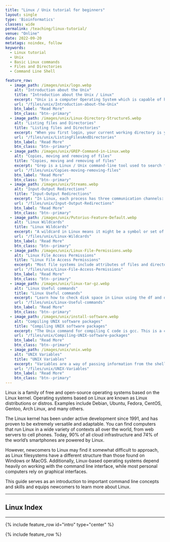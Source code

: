 ```yaml
---
title: "Linux / Unix tutorial for beginners"
layout: single
type: 'Bioinformatics'
classes: wide
permalink: /teaching/linux-tutorial/
venue: "Online"
date: 2022-09-20
metatags: noindex, follow
keywords: 
  - Linux tutorial
  - Unix
  - Basic Linux commands
  - Files and Directories
  - Command Line Shell

feature_row:
  - image_path: /images/unix/logo.webp
    alt: "Introduction about the Unix"
    title: "Introduction about the Unix / Linux"
    excerpt: "Unix is a computer Operating System which is capable of handling activities from multiple users at the same time. The development of Unix started around 1969 by Ken Thompson and Dennis Ritchie."
    url: "/files/unix/Introduction-about-the-Unix"
    btn_label: "Read More"
    btn_class: "btn--primary"
  - image_path: /images/unix/Linux-Directory-StructureS.webp
    alt: "Listing files and Directories"
    title: "Listing files and Directories"
    excerpt: "When you first login, your current working directory is your home directory. Your home directory has the same name as your user-name, for example, student-data, and it is where your personal files and subdirectories are saved."
    url: "/files/unix/ListingFilesAndDirectories"
    btn_label: "Read More"
    btn_class: "btn--primary"
  - image_path: /images/unix/GREP-Command-in-Linux.webp
    alt: "Copies, moving and removing of files"
    title: "Copies, moving and removing of files"
    excerpt: "Grep is a Linux / Unix command-line tool used to search for a string of characters in a specified file. The text search pattern is called a regular expression. When it finds a match, it prints the line with the result."
    url: "/files/unix/Copies-moving-removing-files"
    btn_label: "Read More"
    btn_class: "btn--primary"
  - image_path: /images/unix/Streams.webp
    alt: "Input-Output Redirections"
    title: "Input-Output Redirections"
    excerpt: "In Linux, each process has three communication channels: standard input, standard output, and standard error. These communication channels help users interact with the processes on a Linux system"
    url: "/files/unix/Input-Output-Redirections"
    btn_label: "Read More"
    btn_class: "btn--primary"
  - image_path: /images/unix/Putorius-Feature-Default.webp
    alt: "Linux Wildcards"
    title: "Linux Wildcards"
    excerpt: "A wildcard in Linux means it might be a symbol or set of symbols representing other characters. It is generally used in substituting any string or a character. Wildcards are mainly used to increase the efficiency and flexibility of searches in Linux."
    url: "/files/unix/Linux-Wildcards"
    btn_label: "Read More"
    btn_class: "btn--primary"
  - image_path: /images/unix/Linux-File-Permissions.webp
    alt: "Linux File Access Permissions"
    title: "Linux File Access Permissions"
    excerpt: "Most file systems include attributes of files and directories that control the ability of users to read, change, navigate, and execute the contents of the file system."
    url: "/files/unix/Linux-File-Access-Permissions"
    btn_label: "Read More"
    btn_class: "btn--primary"
  - image_path: /images/unix/linux-tar-gz.webp
    alt: "Linux Useful commands"
    title: "Linux Useful commands"
    excerpt: "Learn how to check disk space in Linux using the df and du command, including available disk space, used disk space and total disk space. we also learn compress utility which reduces the size of files using adaptive Lempel-Ziv coding. Each file is renamed to the same name plus the extension .Z."
    url: "/files/unix/Linux-Useful-commands"
    btn_label: "Read More"
    btn_class: "btn--primary"
  - image_path: /images/unix/install-software.webp
    alt: "Compiling UNIX software packages"
    title: "Compiling UNIX software packages"
    excerpt: "The Unix command for compiling C code is gcc. This is a compiler from Gnu for Linux. If you are using a Unix machine like Solaris you may need to use the command cc.) When you compile your program the compiler produces a file containing binary code which is directly readable by the machine you are on."
    url: "/files/unix/Compiling-UNIX-software-packages"
    btn_label: "Read More"
    btn_class: "btn--primary"
  - image_path: /images/unix/unix.webp
    alt: "UNIX Variables"
    title: "UNIX Variables"
    excerpt: "Variables are a way of passing information from the shell to programs when you run them. Programs look `in the environment` for particular variables and if they are found will use the values stored. Some are set by the system, others by you, yet others by the shell, or any program that loads another program."
    url: "/files/unix/UNIX-Variables"
    btn_label: "Read More"
    btn_class: "btn--primary"
---
```


Linux is a family of free and open-source operating systems based on the Linux kernel. Operating systems based on Linux are known as Linux distributions or distros. Examples include Debian, Ubuntu, Fedora, CentOS, Gentoo, Arch Linux, and many others.

The Linux kernel has been under active development since 1991, and has proven to be extremely versatile and adaptable. You can find computers that run Linux in a wide variety of contexts all over the world, from web servers to cell phones. Today, 90% of all cloud infrastructure and 74% of the world’s smartphones are powered by Linux.

However, newcomers to Linux may find it somewhat difficult to approach, as Linux filesystems have a different structure than those found on Windows or MacOS. Additionally, Linux-based operating systems depend heavily on working with the command line interface, while most personal computers rely on graphical interfaces.

This guide serves as an introduction to important command line concepts and skills and equips newcomers to learn more about Linux.

***
## Linux Index
***

{% include feature_row id="intro" type="center" %}

{% include feature_row %}
